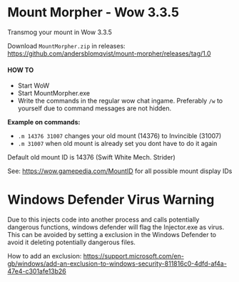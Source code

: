 # Mount Morpher - Wow 3.3.5
Transmog your mount in Wow 3.3.5

Download `MountMorpher.zip` in releases: https://github.com/andersblomqvist/mount-morpher/releases/tag/1.0 

#### HOW TO
* Start WoW
* Start MountMorpher.exe
* Write the commands in the regular wow chat ingame. Preferably `/w` to yourself due to command messages are not hidden.

**Example on commands:**
* `.m 14376 31007` changes your old mount (14376) to Invincible (31007)
* `.m 31007` when old mount is already set you dont have to do it again

Default old mount ID is 14376 (Swift White Mech. Strider)

See: https://wow.gamepedia.com/MountID for all possible mount display IDs

# Windows Defender Virus Warning

Due to this injects code into another process and calls potentially dangerous functions, windows defender will flag the Injector.exe as virus. This can be avoided by setting a exclusion in the Windows Defender to avoid it deleting potentially dangerous files.

How to add an exclusion:
https://support.microsoft.com/en-gb/windows/add-an-exclusion-to-windows-security-811816c0-4dfd-af4a-47e4-c301afe13b26

